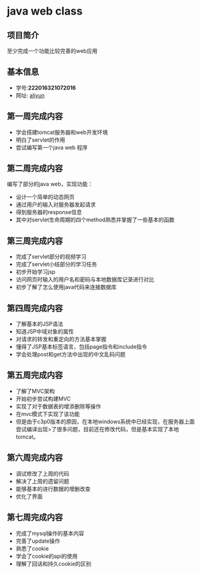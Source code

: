 #	  java web class

## 项目简介
至少完成一个功能比较完善的web应用

## 基本信息
- 学号:**222016321072016**
- 网址: [aliyun](http://120.78.138.231:8080/web)

## 第一周完成内容
- 学会搭建tomcat服务器和web开发环境
- 明白了servlet的作用
- 尝试编写第一个java web 程序

## 第二周完成内容
编写了部分的java web，实现功能：
- 设计一个简单的动态网页
- 通过用户的输入对服务器发起请求
- 得到服务器的response信息
- 其中对servlet生命周期的四个method熟悉并掌握了一些基本的函数

## 第三周完成内容
- 完成了servlet部分的视频学习
- 完成了servlet小结部分的学习任务
- 初步开始学习jsp
- 访问网页时输入的用户名和密码与本地数据库记录进行对比
- 初步了解了怎么使用java代码来连接数据库

## 第四周完成内容
- 了解基本的JSP语法
- 知道JSP中域对象的属性
- 对请求的转发和重定向的方法基本掌握
- 懂得了JSP基本标签语言，包括page指令和include指令
- 学会处理post和get方法中出现的中文乱码问题

## 第五周完成内容
- 了解了MVC架构
- 开始初步尝试构建MVC
- 实现了对于数据表的增添删除等操作
- 在mvc模式下实现了该功能
- 但是由于c3p0版本的原因，在本地windows系统中已经实现，在服务器上面尝试编译出现>了很多问题，目前还在修改代码，但是基本实现了本地tomcat。

## 第六周完成内容
- 调试修改了上周的代码
- 解决了上周的遗留问题
- 能够基本的进行数据的增删改查
- 优化了界面

## 第七周完成内容
- 完成了mysql操作的基本内容
- 完善了update操作
- 熟悉了cookie
- 学会了cookie的api的使用
- 理解了回话和持久cookie的区别
